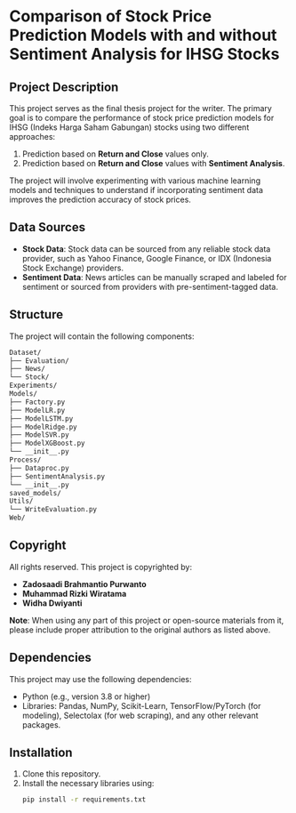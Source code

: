 # Comparison of Stock Price Prediction Models with and without Sentiment Analysis for IHSG Stocks

## Project Description
This project serves as the final thesis project for the writer. The primary goal is to compare the performance of stock price prediction models for IHSG (Indeks Harga Saham Gabungan) stocks using two different approaches:
1. Prediction based on **Return and Close** values only.
2. Prediction based on **Return and Close** values with **Sentiment Analysis**.

The project will involve experimenting with various machine learning models and techniques to understand if incorporating sentiment data improves the prediction accuracy of stock prices.

## Data Sources
- **Stock Data**: Stock data can be sourced from any reliable stock data provider, such as Yahoo Finance, Google Finance, or IDX (Indonesia Stock Exchange) providers.
- **Sentiment Data**: News articles can be manually scraped and labeled for sentiment or sourced from providers with pre-sentiment-tagged data.

## Structure
The project will contain the following components:
```bash
Dataset/
├── Evaluation/
├── News/
└── Stock/
Experiments/
Models/
├── Factory.py
├── ModelLR.py
├── ModelLSTM.py
├── ModelRidge.py
├── ModelSVR.py
├── ModelXGBoost.py
└── __init__.py
Process/
├── Dataproc.py
├── SentimentAnalysis.py
└── __init__.py
saved_models/
Utils/
└── WriteEvaluation.py
Web/
```

## Copyright
All rights reserved. This project is copyrighted by:
- **Zadosaadi Brahmantio Purwanto**
- **Muhammad Rizki Wiratama**
- **Widha Dwiyanti**

**Note**: When using any part of this project or open-source materials from it, please include proper attribution to the original authors as listed above.

## Dependencies
This project may use the following dependencies:
- Python (e.g., version 3.8 or higher)
- Libraries: Pandas, NumPy, Scikit-Learn, TensorFlow/PyTorch (for modeling), Selectolax (for web scraping), and any other relevant packages.

## Installation
1. Clone this repository.
2. Install the necessary libraries using:
   ```bash
   pip install -r requirements.txt
